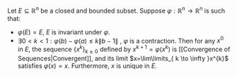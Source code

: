 Let $E\subseteq \mathbb{R}^n$ be a closed and bounded subset. Suppose $\varphi:\mathbb{R}^n\to \mathbb{R}^n$ is such that:
- $\varphi(E)=E$, $E$ is invariant under $\varphi$.
- $\exists 0<k<1: \varphi(b)-\varphi(a)\leq k\| b-1 \|$ , $\varphi$ is a contraction.
Then for any $x^{0}$ in $E$, the sequence $\{ x^{k} \}_{k\geq 0}$ defined by $x^{k+1}=\varphi(x^{k})$ is [[Convergence of Sequences|Convergent]], and its limit $x=\lim\limits_{ k \to \infty }x^{k}$ satisfies $\varphi(x)=x$. Furthermore, $x$ is unique in $E$.